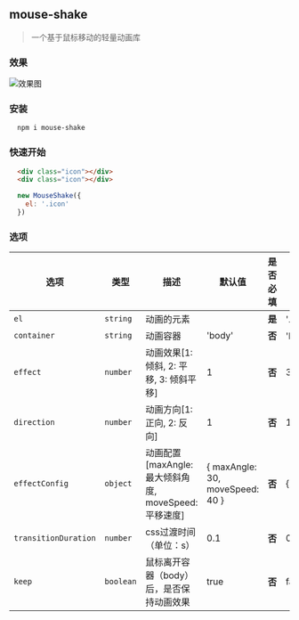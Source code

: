 ## mouse-shake

> 一个基于鼠标移动的轻量动画库

### 效果

![效果图](https://github.com/shinn-lancelot/mouse-shake/blob/master/example/effect.gif?raw=true)

### 安装

```bash
  npm i mouse-shake
```

### 快速开始

```html
  <div class="icon"></div>
  <div class="icon"></div>
```

```js
  new MouseShake({
    el: '.icon'
  })
```

### 选项

| 选项 | 类型 | 描述 | 默认值 | 是否必填 | 例子 |
| --- | --- | -- | --- | --- | --- |
| `el` | `string` | 动画的元素 |  | **是** | '.tag'、'#icon' |
| `container` | `string` | 动画容器 | 'body' | **否** | 'body'、'#container'、'.container' |
| `effect` | `number` | 动画效果[1: 倾斜, 2: 平移, 3: 倾斜平移] | 1 | **否** | 3 |
| `direction` | `number` | 动画方向[1: 正向, 2: 反向] | 1 | **否** | 1 |
| `effectConfig` | `object` | 动画配置[maxAngle: 最大倾斜角度, moveSpeed: 平移速度] | { maxAngle: 30, moveSpeed: 40 } | **否** | { maxAngle: 40, moveSpeed: 50 } |
| `transitionDuration` | `number` | css过渡时间（单位：s） | 0.1 | **否** | 0.2 |
| `keep` | `boolean` | 鼠标离开容器（body）后，是否保持动画效果 | true | **否** | false |